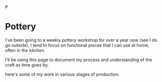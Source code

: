 P

# Pottery

I've been going to a weekly pottery workshop for over a year now (see I do go outside), I tend to focus on functional pieces that I can use at home, often in the kitchen.

I'll be using this page to document my process and understanding of the craft as time goes by.
<!-- TODO look into custom CSS override for this page so that images go into a nice gallery -->
here's some of my work in various stages of production.

<img src="images/pottery/pottery1.png" alt="">
<img src="images/pottery/pottery2.png" alt="">
<img src="images/pottery/pottery3.png" alt="">
<img src="images/pottery/pottery4.png" alt="">
<img src="images/pottery/pottery5.png" alt="">
<img src="images/pottery/pottery6.png" alt="">
<img src="images/pottery/pottery7.png" alt="">
<img src="images/pottery/pottery8.png" alt="">
<img src="images/pottery/pottery9.png" alt="">
<img src="images/pottery/pottery10.png" alt="">
<img src="images/pottery/pottery11.png" alt="">
<img src="images/pottery/pottery12.png" alt="">